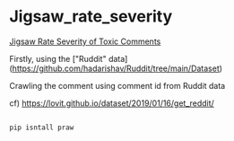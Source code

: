 # Jigsaw_rate_severity


[Jigsaw Rate Severity of Toxic Comments](https://www.kaggle.com/c/jigsaw-toxic-severity-rating/overview)

Firstly, using the ["Ruddit" data] (https://github.com/hadarishav/Ruddit/tree/main/Dataset)

Crawling the comment using comment id from Ruddit data

cf) https://lovit.github.io/dataset/2019/01/16/get_reddit/

```

pip isntall praw

```
